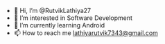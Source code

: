 - 👋 Hi, I’m @RutvikLathiya27
- 👀 I’m interested in Software Development
- 🌱 I’m currently learning Android 
- 📫 How to reach me lathiyarutvik7343@gmail.com


